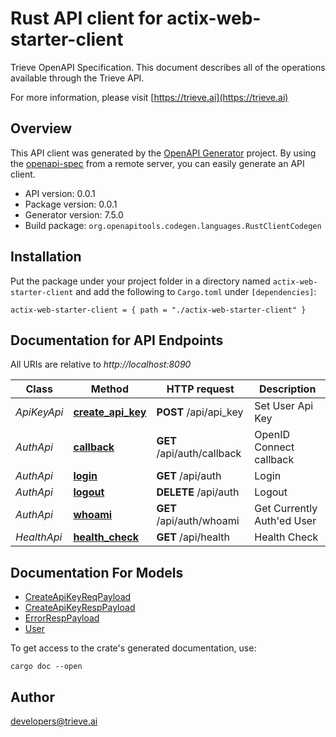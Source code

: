 # Rust API client for actix-web-starter-client

Trieve OpenAPI Specification. This document describes all of the operations available through the Trieve API.

For more information, please visit [https://trieve.ai](https://trieve.ai)

## Overview

This API client was generated by the [OpenAPI Generator](https://openapi-generator.tech) project.  By using the [openapi-spec](https://openapis.org) from a remote server, you can easily generate an API client.

- API version: 0.0.1
- Package version: 0.0.1
- Generator version: 7.5.0
- Build package: `org.openapitools.codegen.languages.RustClientCodegen`

## Installation

Put the package under your project folder in a directory named `actix-web-starter-client` and add the following to `Cargo.toml` under `[dependencies]`:

```
actix-web-starter-client = { path = "./actix-web-starter-client" }
```

## Documentation for API Endpoints

All URIs are relative to *http://localhost:8090*

Class | Method | HTTP request | Description
------------ | ------------- | ------------- | -------------
*ApiKeyApi* | [**create_api_key**](docs/ApiKeyApi.md#create_api_key) | **POST** /api/api_key | Set User Api Key
*AuthApi* | [**callback**](docs/AuthApi.md#callback) | **GET** /api/auth/callback | OpenID Connect callback
*AuthApi* | [**login**](docs/AuthApi.md#login) | **GET** /api/auth | Login
*AuthApi* | [**logout**](docs/AuthApi.md#logout) | **DELETE** /api/auth | Logout
*AuthApi* | [**whoami**](docs/AuthApi.md#whoami) | **GET** /api/auth/whoami | Get Currently Auth'ed User
*HealthApi* | [**health_check**](docs/HealthApi.md#health_check) | **GET** /api/health | Health Check


## Documentation For Models

 - [CreateApiKeyReqPayload](docs/CreateApiKeyReqPayload.md)
 - [CreateApiKeyRespPayload](docs/CreateApiKeyRespPayload.md)
 - [ErrorRespPayload](docs/ErrorRespPayload.md)
 - [User](docs/User.md)


To get access to the crate's generated documentation, use:

```
cargo doc --open
```

## Author

developers@trieve.ai

